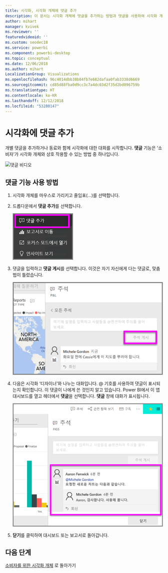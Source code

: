 ```yaml
---
title: 시각화, 시각화 개체에 댓글 추가
description: 이 문서는 시각화 개체에 댓글을 추가하는 방법과 댓글을 사용하여 시각화 개체에 대해 대화를 나누는 방법을 보여 줍니다.
author: mihart
manager: kvivek
ms.reviewer: ''
featuredvideoid: ''
ms.custom: seodec18
ms.service: powerbi
ms.component: powerbi-desktop
ms.topic: conceptual
ms.date: 12/06/2018
ms.author: mihart
LocalizationGroup: Visualizations
ms.openlocfilehash: 96c4014dbb38b84fb7e682dafaa0fab3338d6669
ms.sourcegitcommit: cd85d88fba0d9cc3c7a4dc03d2f35d2bd096759b
ms.translationtype: HT
ms.contentlocale: ko-KR
ms.lasthandoff: 12/12/2018
ms.locfileid: "53280147"
---
```

# <a name="add-comments-to-a-visualization"></a>시각화에 댓글 추가
개별 댓글을 추가하거나 동료와 함께 시각화에 대한 대화를 시작합니다. **댓글** 기능은 ‘소비자’가 시각화 개체와 상호 작용할 수 있는 방법 중 하나입니다. 

![댓글 비디오](media/end-user-comment/comment.gif)

## <a name="how-to-use-the-comment-feature"></a>댓글 기능 사용 방법

1. 시각화 개체를 마우스로 가리키고 줄임표(...)를 선택합니다.    
2. 드롭다운에서 **댓글 추가**를 선택합니다.

    ![댓글 추가가 첫 번째 옵션입니다.](media/end-user-comment/power-bi-comment.png)  

3.  댓글을 입력하고 **댓글 게시**를 선택합니다. 이것은 자기 자신에게 다는 댓글로, 맞춤법이 틀렸습니다.

    ![자기 자신에게 댓글 추가](media/end-user-comment/power-bi-comment-self2.png)  

4. 다음은 시각화 ‘디자이너’와 나누는 대화입니다. @ 기호를 사용하여 댓글이 표시되는지 확인합니다. 이 댓글이 나에게 쓴 것인지 알고 있습니다. Power BI에서 이 앱 대시보드를 열고 헤더에서 **댓글**을 선택합니다. **댓글** 창에 대화가 표시됩니다. 

    ![댓글 멘션 추가](media/end-user-comment/power-bi-comment-mention.png)  


5. **닫기**를 클릭하여 대시보드 또는 보고서로 돌아갑니다.

## <a name="next-steps"></a>다음 단계
[소비자를 위한 시각화 개체](end-user-visualizations.md)  로 돌아가기  
<!--[Select a visualization to open a report](end-user-open-report.md)-->